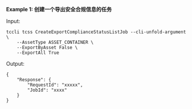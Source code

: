 **Example 1: 创建一个导出安全合规信息的任务**



Input: 

```
tccli tcss CreateExportComplianceStatusListJob --cli-unfold-argument  \
    --AssetType ASSET_CONTAINER \
    --ExportByAsset False \
    --ExportAll True
```

Output: 
```
{
    "Response": {
        "RequestId": "xxxxx",
        "JobId": "xxxx"
    }
}
```

